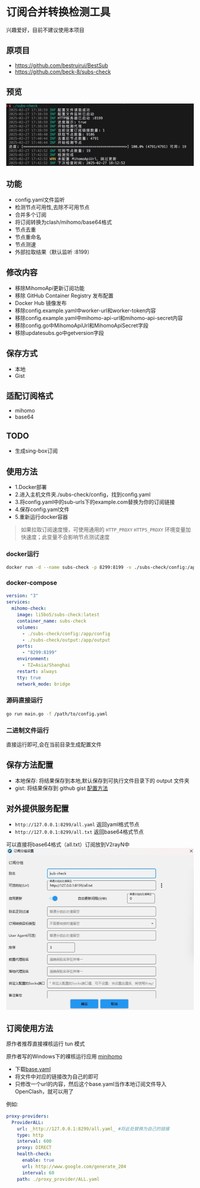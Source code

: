 # 订阅合并转换检测工具

兴趣爱好，目前不建议使用本项目

## 原项目

- https://github.com/bestruirui/BestSub
- https://github.com/beck-8/subs-check

## 预览

![preview](./doc/images/preview.png)

## 功能

- config.yaml文件监听
- 检测节点可用性,去除不可用节点
- 合并多个订阅
- 将订阅转换为clash/mihomo/base64格式
- 节点去重
- 节点重命名
- 节点测速
- 外部拉取结果（默认监听 :8199）

## 修改内容

- 移除MihomoApi更新订阅功能
- 移除 GitHub Container Registry 发布配置
- Docker Hub 镜像发布
- 移除config.example.yaml中worker-url和worker-token内容
- 移除config.example.yaml中mihomo-api-url和mihomo-api-secret内容
- 移除config.go中MihomoApiUrl和MihomoApiSecret字段
- 移除updatesubs.go中getversion字段

## 保存方式

- 本地
- Gist

## 适配订阅格式

- mihomo
- base64

## TODO

- 生成sing-box订阅

## 使用方法

- 1.Docker部署
- 2.进入主机文件夹./subs-check/config，找到config.yaml
- 3.将config.yaml中的sub-urls下的example.com替换为你的订阅链接
- 4.保存config.yaml文件
- 5.重新运行docker容器

> 如果拉取订阅速度慢，可使用通用的 `HTTP_PROXY` `HTTPS_PROXY` 环境变量加快速度；此变量不会影响节点测试速度

### docker运行

```bash
docker run -d --name subs-check -p 8299:8199 -v ./subs-check/config:/app/config  -v ./subs-check/output:/app/output --restart always li5bo5/subs-check:latest
```

### docker-compose

```yaml
version: "3"
services:
  mihomo-check:
    image: li5bo5/subs-check:latest
    container_name: subs-check
    volumes:
      - ./subs-check/config:/app/config
      - ./subs-check/output:/app/output
    ports:
      - "8299:8199"
    environment:
      - TZ=Asia/Shanghai
    restart: always
    tty: true
    network_mode: bridge
```
### 源码直接运行

```bash
go run main.go -f /path/to/config.yaml
```

### 二进制文件运行

直接运行即可,会在当前目录生成配置文件

## 保存方法配置

- 本地保存: 将结果保存到本地,默认保存到可执行文件目录下的 output 文件夹
- gist: 将结果保存到 github gist [配置方法](./doc/gist.md)

## 对外提供服务配置
- `http://127.0.0.1:8299/all.yaml` 返回yaml格式节点
- `http://127.0.0.1:8299/all.txt` 返回base64格式节点

可以直接将base64格式（all.txt）订阅放到V2rayN中
![subset](./doc/images/subset.jpeg)

## 订阅使用方法

原作者推荐直接裸核运行 tun 模式 

原作者写的Windows下的裸核运行应用 [minihomo](https://github.com/bestruirui/minihomo)

- 下载[base.yaml](./doc/base.yaml)
- 将文件中对应的链接改为自己的即可
- 只修改一个url的内容，然后这个base.yaml当作本地订阅文件导入OpenClash，就可以用了

例如:

```yaml
proxy-providers:
  ProviderALL:
    url: _http://127.0.0.1:8299/all.yaml_ #将此处替换为自己的链接
    type: http
    interval: 600
    proxy: DIRECT
    health-check:
      enable: true
      url: http://www.google.com/generate_204
      interval: 60
    path: ./proxy_provider/ALL.yaml
```